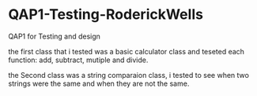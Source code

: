 # QAP1-Testing-RoderickWells
QAP1 for Testing and design  

the first class that i tested was a basic calculator class and teseted each function: add, subtract, mutiple and divide.

the Second class was a string comparaion class, i tested to see when two strings were the same and when they are not the same.

